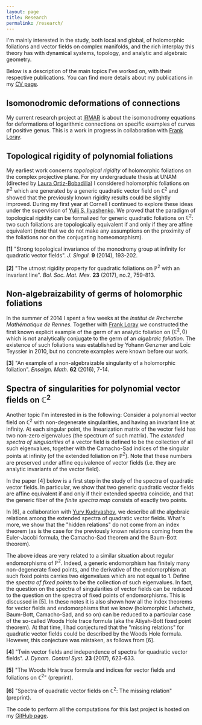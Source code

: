 ```yaml
---
layout: page
title: Research
permalink: /research/
---
```


I'm mainly interested in the study, both local and global, of holomorphic foliations and vector fields on complex manifolds, and the rich interplay this theory has with dynamical systems, topology, and analytic and algebraic geometry. 

Below is a description of the main topics I've worked on, with their respective publications. You can find more details about my publications in my [CV page](/cv/).


## Isomonodromic deformations of connections

My current research project at [IRMAR](http://irmar.univ-rennes1.fr/english/) is about the isomonodromy equations for deformations of logarithmic connections on specific examples of curves of positive genus. This is a work in progress in collaboration with [Frank Loray](http://perso.univ-rennes1.fr/frank.loray/).


## Topological rigidity of polynomial foliations

My earliest work concerns _topological rigidity_ of holomorphic foliations on the complex projective plane. For my undergraduate thesis at UNAM (directed by [Laura Ortiz-Bobadilla](http://www.matem.unam.mx/fsd/laura)) I considered holomorphic foliations on $\mathbb{P}^2$ which are generated by a generic quadratic vector field on $\mathbb{C}^2$ and showed that the previously known rigidity results could be slightly improved.  During my first year at Cornell I continued to explore these ideas under the supervision of [Yulij S. Ilyashenko](https://www.math.cornell.edu/m/People/Faculty/ilyashenko). We proved that the paradigm of topological rigidity can be formalized for generic quadratic foliations on $\mathbb{C}^2$: two such foliations are topologically equivalent if and only if they are affine equivalent (note that we do not make any assumptions on the proximity of the foliations nor on the conjugating homeomorphism).

**[1]** "Strong topological invariance of the monodromy group at infinity for quadratic vector fields". _J. Singul._ **9** (2014), 193-202.

**[2]** "The utmost rigidity property for quadratic foliations on $\mathbb{P}^2$ with an invariant line". _Bol. Soc. Mat. Mex._ **23** (2017), no.2, 759-813.


## Non-algebraizability of germs of holomorphic foliations

In the summer of 2014 I spent a few weeks at the _Institut de Recherche Mathématique de Rennes_. Together with [Frank Loray](http://perso.univ-rennes1.fr/frank.loray/) we constructed the first known explicit example of the germ of an analytic foliation on $(\mathbb{C}^2,0)$ which is not analytically conjugate to the germ of an _algebraic foliation_. The existence of such foliations was established by Yohann Genzmer and Loïc Teyssier in 2010, but no concrete examples were known before our work.

**[3]** "An example of a non-algebraizable singularity of a holomorphic foliation".  _Enseign. Math._ **62** (2016), 7-14.


## Spectra of singularities for polynomial vector fields on $\mathbb{C}^2$

Another topic I'm interested in is the following: Consider a polynomial vector field on $\mathbb{C}^2$ with non-degenerate singularities, and having an invariant line at infinity. At each singular point, the linearization matrix of the vector field has two non-zero eigenvalues (the spectrum of such matrix).  The _extended spectra of singularities_ of a vector field is defined to be the collection of all such eigenvalues, together with the Camacho-Sad indices of the singular points at infinity (of the extended foliation on $\mathbb{P}^2$). Note that these numbers are preserved under affine equivalence of vector fields (i.e. they are analytic invariants of the vector field).

In the paper [4] below is a first step in the study of the spectra of quadratic vector fields. In particular, we show that two generic quadratic vector fields are affine equivalent if and only if their extended spectra coincide, and that the generic fiber of the _finite spectra map_ consists of exactly two points.

In [6], a collaboration with [Yury Kudryashov](https://www.math.cornell.edu/m/People/bynetid/ik333), we describe all the algebraic relations among the extended spectra of quadratic vector fields. What's more, we show that the "hidden relations" do not come from an index theorem (as is the case for the previously known relations coming from the Euler-Jacobi formula, the Camacho-Sad theorem and the Baum-Bott theorem).

The above ideas are very related to a similar situation about regular endomorphisms of $\mathbb{P}^2$. Indeed, a generic endomorphism has finitely many non-degenerate fixed points, and the derivative of the endomorphism at such fixed points carries two eigenvalues which are not equal to 1. Define the _spectra of fixed points_ to be the collection of such eigenvalues. In fact, the question on the spectra of singularities of vector fields can be reduced to the question on the spectra of fixed points of endomorphisms. This is discussed in [5]. In these notes it is also shown how all the index theorems for vector fields and endomorphisms that we know (holomorphic Lefschetz, Baum-Bott, Camacho-Sad, and so on) can be reduced to a particular case of the so-called Woods Hole trace formula (aka the Atiyah-Bott fixed point theorem). At that time, I had conjectured that the "missing relations" for quadratic vector fields could be described by the Woods Hole formula. However, this conjecture was mistaken, as follows from [6].

**[4]** "Twin vector fields and independence of spectra for quadratic vector fields".  _J. Dynam. Control Syst._ **23** (2017), 623-633.

**[5]** "The Woods Hole trace formula and indices for vector fields and foliations on $\mathbb{C}^2$" (preprint).

**[6]** "Spectra of quadratic vector fields on $\mathbb{C}^2$: The missing relation" (preprint).

The code to perform all the computations for this last project is hosted on my [GitHub page](https://github.com/valentermz).

&nbsp;

&nbsp;
